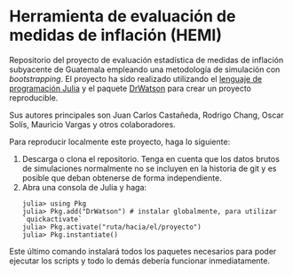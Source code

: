 # Herramienta de evaluación de medidas de inflación (HEMI)

Repositorio del proyecto de evaluación estadística de medidas de inflación
subyacente de Guatemala empleando una metodología de simulación con
*bootstrapping*. El proyecto ha sido realizado utilizando el [lenguaje de
programación Julia](https://julialang.org/) y el paquete
[DrWatson](https://juliadynamics.github.io/DrWatson.jl/stable/) para crear un
proyecto reproducible.

Sus autores principales son Juan Carlos Castañeda, Rodrigo Chang, Oscar Solís,
Mauricio Vargas y otros colaboradores.

Para reproducir localmente este proyecto, haga lo siguiente:

1. Descarga o clona el repositorio. Tenga en cuenta que los datos brutos de
    simulaciones normalmente no se incluyen en la historia de git y es posible
    que deban obtenerse de forma independiente.
2. Abra una consola de Julia y haga: 
   ```
   julia> using Pkg
   julia> Pkg.add("DrWatson") # instalar globalmente, para utilizar `quickactivate`
   julia> Pkg.activate("ruta/hacia/el/proyecto")
   julia> Pkg.instantiate()
   ```

Este último comando instalará todos los paquetes necesarios para poder ejecutar
los scripts y todo lo demás debería funcionar inmediatamente. 